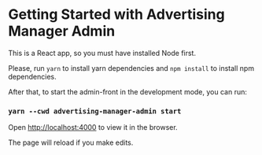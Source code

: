 # Getting Started with Advertising Manager Admin

This is a React app, so you must have installed Node first. 

Please, run `yarn` to install yarn dependencies and `npm install` to install npm dependencies.

After that, to start the admin-front in the development mode, you can run:
### `yarn --cwd advertising-manager-admin start`

Open [http://localhost:4000](http://localhost:4000) to view it in the browser.

The page will reload if you make edits.
